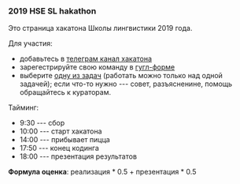 ### 2019 HSE SL hakathon

Это страница хакатона Школы лингвистики 2019 года.

Для участия:

* добавьтесь в [телеграм канал хакатона](https://t.me/joinchat/GEOcGBIaKRY3WdzP5Kvijg)
* зарегестрируйте свою команду в [гугл-форме](https://docs.google.com/forms/d/e/1FAIpQLSdbqTDJMPDWxb56DdIzyDzw1jyo99nF6IuWTtQRsN7LwCNezg/viewform)
* выберите [одну из задач](https://github.com/agricolamz/2019_SL_hakathon/issues) (работать можно только над одной задачей); если что-то нужно --- совет, разъясненине, помощь обращайтесь к кураторам.

Тайминг:
  
* 9:30 --- сбор
* 10:00 --- старт хакатона
* 14:00 --- прибывает пицца
* 17:50 --- конец кодинга
* 18:00 --- презентация результатов

**Формула оценка**: реализация * 0.5 + презентация * 0.5
